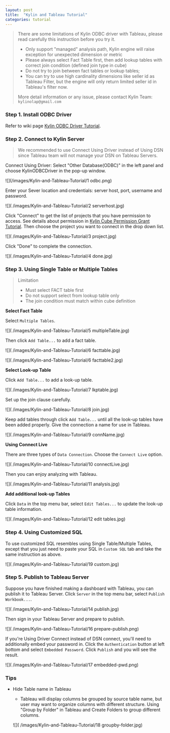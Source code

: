 ```yaml
---
layout: post
title:  "Kylin and Tableau Tutorial"
categories: tutorial
---
```


> There are some limitations of Kylin ODBC driver with Tableau, please read carefully this instruction before you try it.
> 
> * Only support "managed" analysis path, Kylin engine will raise exception for unexpected dimension or metric
> * Please always select Fact Table first, then add lookup tables with correct join condition (defined join type in cube)
> * Do not try to join between fact tables or lookup tables;
> * You can try to use high cardinality dimensions like seller id as Tableau Filter, but the engine will only return limited seller id in Tableau's filter now.
> 
> More detail information or any issue, please contact Kylin Team: `kylinolap@gmail.com`

### Step 1. Install ODBC Driver
Refer to wiki page [Kylin ODBC Driver Tutorial](https://github.com/KylinOLAP/Kylin/wiki/Kylin-ODBC-Driver-Tutorial).

### Step 2. Connect to Kylin Server
> We recommended to use Connect Using Driver instead of Using DSN since Tableau team will not manage your DSN on Tableau Servers.

Connect Using Driver: Select "Other Database(ODBC)" in the left panel and choose KylinODBCDriver in the pop-up window. 

![](/images/Kylin-and-Tableau-Tutorial/1 odbc.png)

Enter your Sever location and credentials: server host, port, username and password.

![]( /images/Kylin-and-Tableau-Tutorial/2 serverhost.jpg)

Click "Connect" to get the list of projects that you have permission to access. See details about permission in [Kylin Cube Permission Grant Tutorial](https://github.com/KylinOLAP/Kylin/wiki/Kylin-Cube-Permission-Grant-Tutorial). Then choose the project you want to connect in the drop down list. 

![]( /images/Kylin-and-Tableau-Tutorial/3 project.jpg)

Click "Done" to complete the connection.

![]( /images/Kylin-and-Tableau-Tutorial/4 done.jpg)

### Step 3. Using Single Table or Multiple Tables
> Limitation
> 
>    * Must select FACT table first
>    * Do not support select from lookup table only
>    * The join condition must match within cube definition

**Select Fact Table**

Select `Multiple Tables`.

![]( /images/Kylin-and-Tableau-Tutorial/5 multipleTable.jpg)

Then click `Add Table...` to add a fact table.

![]( /images/Kylin-and-Tableau-Tutorial/6 facttable.jpg)

![]( /images/Kylin-and-Tableau-Tutorial/6 facttable2.jpg)

**Select Look-up Table**

Click `Add Table...` to add a look-up table. 

![]( /images/Kylin-and-Tableau-Tutorial/7 lkptable.jpg)

Set up the join clause carefully. 

![]( /images/Kylin-and-Tableau-Tutorial/8 join.jpg)

Keep add tables through click `Add Table...` until all the look-up tables have been added properly. Give the connection a name for use in Tableau.

![]( /images/Kylin-and-Tableau-Tutorial/9 connName.jpg)

**Using Connect Live**

There are three types of `Data Connection`. Choose the `Connect Live` option. 

![]( /images/Kylin-and-Tableau-Tutorial/10 connectLive.jpg)

Then you can enjoy analyzing with Tableau.

![]( /images/Kylin-and-Tableau-Tutorial/11 analysis.jpg)

**Add additional look-up Tables**

Click `Data` in the top menu bar, select `Edit Tables...` to update the look-up table information.

![]( /images/Kylin-and-Tableau-Tutorial/12 edit tables.jpg)

### Step 4. Using Customized SQL
To use customized SQL resembles using Single Table/Multiple Tables, except that you just need to paste your SQL in `Custom SQL` tab and take the same instruction as above.

![]( /images/Kylin-and-Tableau-Tutorial/19 custom.jpg)

### Step 5. Publish to Tableau Server
Suppose you have finished making a dashboard with Tableau, you can publish it to Tableau Server.
Click `Server` in the top menu bar, select `Publish Workbook...`. 

![]( /images/Kylin-and-Tableau-Tutorial/14 publish.jpg)

Then sign in your Tableau Server and prepare to publish. 

![]( /images/Kylin-and-Tableau-Tutorial/16 prepare-publish.png)

If you're Using Driver Connect instead of DSN connect, you'll need to additionally embed your password in. Click the `Authentication` button at left bottom and select `Embedded Password`. Click `Publish` and you will see the result.

![]( /images/Kylin-and-Tableau-Tutorial/17 embedded-pwd.png)

### Tips
* Hide Table name in Tableau

    * Tableau will display columns be grouped by source table name, but user may want to organize columns with different structure. Using "Group by Folder" in Tableau and Create Folders to group different columns.

     ![]( /images/Kylin-and-Tableau-Tutorial/18 groupby-folder.jpg)
